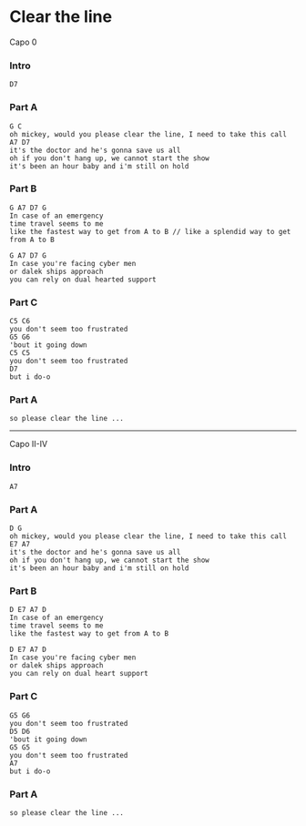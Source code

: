 Clear the line
==============

Capo 0

### Intro

	D7

### Part A

	G C
	oh mickey, would you please clear the line, I need to take this call
	A7 D7
	it's the doctor and he's gonna save us all
	oh if you don't hang up, we cannot start the show
	it's been an hour baby and i'm still on hold

### Part B

	G A7 D7 G
	In case of an emergency
	time travel seems to me
	like the fastest way to get from A to B // like a splendid way to get from A to B

	G A7 D7 G
	In case you're facing cyber men
	or dalek ships approach
	you can rely on dual hearted support

### Part C

	C5 C6
	you don't seem too frustrated
	G5 G6
	'bout it going down
	C5 C5
	you don't seem too frustrated
	D7
	but i do-o

### Part A

	so please clear the line ...

----

Capo II-IV

### Intro

	A7

### Part A

	D G
	oh mickey, would you please clear the line, I need to take this call
	E7 A7
	it's the doctor and he's gonna save us all
	oh if you don't hang up, we cannot start the show
	it's been an hour baby and i'm still on hold

### Part B

	D E7 A7 D
	In case of an emergency
	time travel seems to me
	like the fastest way to get from A to B

	D E7 A7 D
	In case you're facing cyber men
	or dalek ships approach
	you can rely on dual heart support

### Part C

	G5 G6
	you don't seem too frustrated
	D5 D6
	'bout it going down
	G5 G5
	you don't seem too frustrated
	A7
	but i do-o

### Part A

	so please clear the line ...
